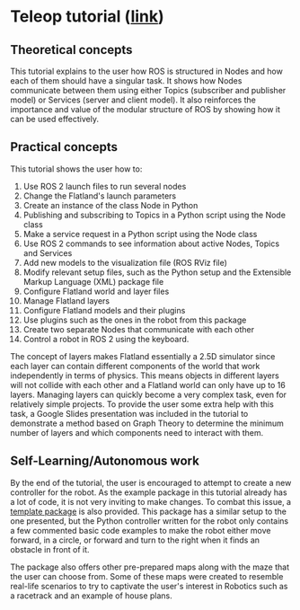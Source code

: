 # Teleop tutorial ([link](https://github.com/FilipeAlmeidaFEUP/ros2_teleopkeys_tutorial))

## Theoretical concepts

This tutorial explains to the user how ROS is structured in Nodes and how each of them should have a singular task. It shows how Nodes communicate between them using either Topics (subscriber and publisher model) or Services (server and client model). It also reinforces the importance and value of the modular structure of ROS by showing how it can be used effectively.

## Practical concepts

This tutorial shows the user how to: 
1. Use ROS 2 launch files to run several nodes
2. Change the Flatland's launch parameters
3. Create an instance of the class Node in Python
4. Publishing and subscribing to Topics in a Python script using the Node class
5. Make a service request in a Python script using the Node class
6. Use ROS 2 commands to see information about active Nodes, Topics and Services
7. Add new models to the visualization file (ROS RViz file)
8. Modify relevant setup files, such as the Python setup and the Extensible Markup Language (XML) package file
9. Configure Flatland world and layer files
10. Manage Flatland layers
11. Configure Flatland models and their plugins
12. Use plugins such as the ones in the robot from this package
13. Create two separate Nodes that communicate with each other
14. Control a robot in ROS 2 using the keyboard.


The concept of layers makes Flatland essentially a 2.5D simulator since each layer can contain different components of the world that work independently in terms of physics. This means objects in different layers will not collide with each other and a Flatland world can only have up to 16 layers. Managing layers can quickly become a very complex task, even for relatively simple projects. To provide the user some extra help with this task, a Google Slides presentation was included in the tutorial to demonstrate a method based on Graph Theory to determine the minimum number of layers and which components need to interact with them.

## Self-Learning/Autonomous work

By the end of the tutorial, the user is encouraged to attempt to create a new controller for the robot. As the example package in this tutorial already has a lot of code, it is not very inviting to make changes. To combat this issue, a [template package](https://github.com/FilipeAlmeidaFEUP/ros2_flatland_robot_controller) is also provided. This package has a similar setup to the one presented, but the Python controller written for the robot only contains a few commented basic code examples to make the robot either move forward, in a circle, or forward and turn to the right when it finds an obstacle in front of it.

The package also offers other pre-prepared maps along with the maze that the user can choose from. Some of these maps were created to resemble real-life scenarios to try to captivate the user's interest in Robotics such as a racetrack and an example of house plans.
